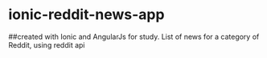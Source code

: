 # ionic-reddit-news-app

##created with Ionic and AngularJs for study.
List of news for a category of Reddit, using reddit api

